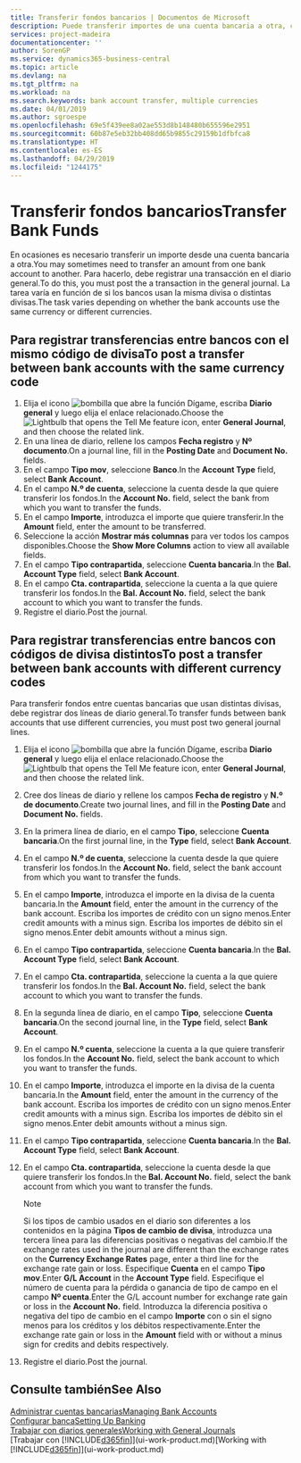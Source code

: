 ```yaml
---
title: Transferir fondos bancarios | Documentos de Microsoft
description: Puede transferir importes de una cuenta bancaria a otra, con divisas distintas, registrando la transacción en el diario general.
services: project-madeira
documentationcenter: ''
author: SorenGP
ms.service: dynamics365-business-central
ms.topic: article
ms.devlang: na
ms.tgt_pltfrm: na
ms.workload: na
ms.search.keywords: bank account transfer, multiple currencies
ms.date: 04/01/2019
ms.author: sgroespe
ms.openlocfilehash: 69e5f439ee8a02ae553d8b148480b655596e2951
ms.sourcegitcommit: 60b87e5eb32bb408dd65b9855c29159b1dfbfca8
ms.translationtype: HT
ms.contentlocale: es-ES
ms.lasthandoff: 04/29/2019
ms.locfileid: "1244175"
---
```

# <a name="transfer-bank-funds"></a><span data-ttu-id="bfb99-103">Transferir fondos bancarios</span><span class="sxs-lookup"><span data-stu-id="bfb99-103">Transfer Bank Funds</span></span>
<span data-ttu-id="bfb99-104">En ocasiones es necesario transferir un importe desde una cuenta bancaria a otra.</span><span class="sxs-lookup"><span data-stu-id="bfb99-104">You may sometimes need to transfer an amount from one bank account to another.</span></span> <span data-ttu-id="bfb99-105">Para hacerlo, debe registrar una transacción en el diario general.</span><span class="sxs-lookup"><span data-stu-id="bfb99-105">To do this, you must post the a transaction in the general journal.</span></span> <span data-ttu-id="bfb99-106">La tarea varía en función de si los bancos usan la misma divisa o distintas divisas.</span><span class="sxs-lookup"><span data-stu-id="bfb99-106">The task varies depending on whether the bank accounts use the same currency or different currencies.</span></span>

## <a name="to-post-a-transfer-between-bank-accounts-with-the-same-currency-code"></a><span data-ttu-id="bfb99-107">Para registrar transferencias entre bancos con el mismo código de divisa</span><span class="sxs-lookup"><span data-stu-id="bfb99-107">To post a transfer between bank accounts with the same currency code</span></span>
1. <span data-ttu-id="bfb99-108">Elija el icono ![bombilla que abre la función Dígame](media/ui-search/search_small.png "Dígame que desea hacer"), escriba **Diario general** y luego elija el enlace relacionado.</span><span class="sxs-lookup"><span data-stu-id="bfb99-108">Choose the ![Lightbulb that opens the Tell Me feature](media/ui-search/search_small.png "Tell me what you want to do") icon, enter **General Journal**, and then choose the related link.</span></span>
2. <span data-ttu-id="bfb99-109">En una línea de diario, rellene los campos **Fecha registro** y **Nº documento**.</span><span class="sxs-lookup"><span data-stu-id="bfb99-109">On a journal line, fill in the **Posting Date** and **Document No.** fields.</span></span>
3. <span data-ttu-id="bfb99-110">En el campo **Tipo mov**, seleccione **Banco**.</span><span class="sxs-lookup"><span data-stu-id="bfb99-110">In the **Account Type** field, select **Bank Account**.</span></span>
4. <span data-ttu-id="bfb99-111">En el campo **N.º de cuenta**, seleccione la cuenta desde la que quiere transferir los fondos.</span><span class="sxs-lookup"><span data-stu-id="bfb99-111">In the **Account No.** field, select the bank from which you want to transfer the funds.</span></span>
5. <span data-ttu-id="bfb99-112">En el campo **Importe**, introduzca el importe que quiere transferir.</span><span class="sxs-lookup"><span data-stu-id="bfb99-112">In the **Amount** field, enter the amount to be transferred.</span></span>
6. <span data-ttu-id="bfb99-113">Seleccione la acción **Mostrar más columnas** para ver todos los campos disponibles.</span><span class="sxs-lookup"><span data-stu-id="bfb99-113">Choose the **Show More Columns** action to view all available fields.</span></span>
7. <span data-ttu-id="bfb99-114">En el campo **Tipo contrapartida**, seleccione **Cuenta bancaria**.</span><span class="sxs-lookup"><span data-stu-id="bfb99-114">In the **Bal. Account Type** field, select **Bank Account**.</span></span>
8. <span data-ttu-id="bfb99-115">En el campo **Cta. contrapartida**, seleccione la cuenta a la que quiere transferir los fondos.</span><span class="sxs-lookup"><span data-stu-id="bfb99-115">In the **Bal. Account No.** field, select the bank account to which you want to transfer the funds.</span></span>
9. <span data-ttu-id="bfb99-116">Registre el diario.</span><span class="sxs-lookup"><span data-stu-id="bfb99-116">Post the journal.</span></span>

## <a name="to-post-a-transfer-between-bank-accounts-with-different-currency-codes"></a><span data-ttu-id="bfb99-117">Para registrar transferencias entre bancos con códigos de divisa distintos</span><span class="sxs-lookup"><span data-stu-id="bfb99-117">To post a transfer between bank accounts with different currency codes</span></span>
<span data-ttu-id="bfb99-118">Para transferir fondos entre cuentas bancarias que usan distintas divisas, debe registrar dos líneas de diario general.</span><span class="sxs-lookup"><span data-stu-id="bfb99-118">To transfer funds between bank accounts that use different currencies, you must post two general journal lines.</span></span>

1. <span data-ttu-id="bfb99-119">Elija el icono ![bombilla que abre la función Dígame](media/ui-search/search_small.png "Dígame que desea hacer"), escriba **Diario general** y luego elija el enlace relacionado.</span><span class="sxs-lookup"><span data-stu-id="bfb99-119">Choose the ![Lightbulb that opens the Tell Me feature](media/ui-search/search_small.png "Tell me what you want to do") icon, enter **General Journal**, and then choose the related link.</span></span>
2. <span data-ttu-id="bfb99-120">Cree dos líneas de diario y rellene los campos **Fecha de registro** y **N.º de documento**.</span><span class="sxs-lookup"><span data-stu-id="bfb99-120">Create two journal lines, and fill in the **Posting Date** and **Document No.** fields.</span></span>
3. <span data-ttu-id="bfb99-121">En la primera línea de diario, en el campo **Tipo**, seleccione **Cuenta bancaria**.</span><span class="sxs-lookup"><span data-stu-id="bfb99-121">On the first journal line, in the **Type** field, select **Bank Account**.</span></span>
4. <span data-ttu-id="bfb99-122">En el campo **N.º de cuenta**, seleccione la cuenta desde la que quiere transferir los fondos.</span><span class="sxs-lookup"><span data-stu-id="bfb99-122">In the **Account No.** field, select the bank account from which you want to transfer the funds.</span></span>
5. <span data-ttu-id="bfb99-123">En el campo **Importe**, introduzca el importe en la divisa de la cuenta bancaria.</span><span class="sxs-lookup"><span data-stu-id="bfb99-123">In the **Amount** field, enter the amount in the currency of the bank account.</span></span> <span data-ttu-id="bfb99-124">Escriba los importes de crédito con un signo menos.</span><span class="sxs-lookup"><span data-stu-id="bfb99-124">Enter credit amounts with a minus sign.</span></span> <span data-ttu-id="bfb99-125">Escriba los importes de débito sin el signo menos.</span><span class="sxs-lookup"><span data-stu-id="bfb99-125">Enter debit amounts without a minus sign.</span></span>
6. <span data-ttu-id="bfb99-126">En el campo **Tipo contrapartida**, seleccione **Cuenta bancaria**.</span><span class="sxs-lookup"><span data-stu-id="bfb99-126">In the **Bal. Account Type** field, select **Bank Account**.</span></span>
7. <span data-ttu-id="bfb99-127">En el campo **Cta. contrapartida**, seleccione la cuenta a la que quiere transferir los fondos.</span><span class="sxs-lookup"><span data-stu-id="bfb99-127">In the **Bal. Account No.** field, select the bank account to which you want to transfer the funds.</span></span>
8. <span data-ttu-id="bfb99-128">En la segunda línea de diario, en el campo **Tipo**, seleccione **Cuenta bancaria**.</span><span class="sxs-lookup"><span data-stu-id="bfb99-128">On the second journal line, in the **Type** field, select **Bank Account**.</span></span>
9. <span data-ttu-id="bfb99-129">En el campo **N.º cuenta**, seleccione la cuenta a la que quiere transferir los fondos.</span><span class="sxs-lookup"><span data-stu-id="bfb99-129">In the **Account No.** field, select the bank account to which you want to transfer the funds.</span></span>
10. <span data-ttu-id="bfb99-130">En el campo **Importe**, introduzca el importe en la divisa de la cuenta bancaria.</span><span class="sxs-lookup"><span data-stu-id="bfb99-130">In the **Amount** field, enter the amount in the currency of the bank account.</span></span> <span data-ttu-id="bfb99-131">Escriba los importes de crédito con un signo menos.</span><span class="sxs-lookup"><span data-stu-id="bfb99-131">Enter credit amounts with a minus sign.</span></span> <span data-ttu-id="bfb99-132">Escriba los importes de débito sin el signo menos.</span><span class="sxs-lookup"><span data-stu-id="bfb99-132">Enter debit amounts without a minus sign.</span></span>
11. <span data-ttu-id="bfb99-133">En el campo **Tipo contrapartida**, seleccione **Cuenta bancaria**.</span><span class="sxs-lookup"><span data-stu-id="bfb99-133">In the **Bal. Account Type** field, select **Bank Account**.</span></span>  
12. <span data-ttu-id="bfb99-134">En el campo **Cta. contrapartida**, seleccione la cuenta desde la que quiere transferir los fondos.</span><span class="sxs-lookup"><span data-stu-id="bfb99-134">In the **Bal. Account No.** field, select the bank account from which you want to transfer the funds.</span></span>

    > [!NOTE]  
    > <span data-ttu-id="bfb99-135">Si los tipos de cambio usados en el diario son diferentes a los contenidos en la página **Tipos de cambio de divisa**, introduzca una tercera línea para las diferencias positivas o negativas del cambio.</span><span class="sxs-lookup"><span data-stu-id="bfb99-135">If the exchange rates used in the journal are different than the exchange rates on the **Currency Exchange Rates** page, enter a third line for the exchange rate gain or loss.</span></span> <span data-ttu-id="bfb99-136">Especifique **Cuenta** en el campo **Tipo mov**.</span><span class="sxs-lookup"><span data-stu-id="bfb99-136">Enter **G/L Account** in the **Account Type** field.</span></span> <span data-ttu-id="bfb99-137">Especifique el número de cuenta para la pérdida o ganancia de tipo de campo en el campo **Nº cuenta**.</span><span class="sxs-lookup"><span data-stu-id="bfb99-137">Enter the G/L account number for exchange rate gain or loss in the **Account No.** field.</span></span> <span data-ttu-id="bfb99-138">Introduzca la diferencia positiva o negativa del tipo de cambio en el campo **Importe** con o sin el signo menos para los créditos y los débitos respectivamente.</span><span class="sxs-lookup"><span data-stu-id="bfb99-138">Enter the exchange rate gain or loss in the **Amount** field with or without a minus sign for credits and debits respectively.</span></span>
13. <span data-ttu-id="bfb99-139">Registre el diario.</span><span class="sxs-lookup"><span data-stu-id="bfb99-139">Post the journal.</span></span>

## <a name="see-also"></a><span data-ttu-id="bfb99-140">Consulte también</span><span class="sxs-lookup"><span data-stu-id="bfb99-140">See Also</span></span>
[<span data-ttu-id="bfb99-141">Administrar cuentas bancarias</span><span class="sxs-lookup"><span data-stu-id="bfb99-141">Managing Bank Accounts</span></span>](bank-manage-bank-accounts.md)  
[<span data-ttu-id="bfb99-142">Configurar banca</span><span class="sxs-lookup"><span data-stu-id="bfb99-142">Setting Up Banking</span></span>](bank-setup-banking.md)  
[<span data-ttu-id="bfb99-143">Trabajar con diarios generales</span><span class="sxs-lookup"><span data-stu-id="bfb99-143">Working with General Journals</span></span>](ui-work-general-journals.md)  
<span data-ttu-id="bfb99-144">[Trabajar con [!INCLUDE[d365fin](includes/d365fin_md.md)]](ui-work-product.md)</span><span class="sxs-lookup"><span data-stu-id="bfb99-144">[Working with [!INCLUDE[d365fin](includes/d365fin_md.md)]](ui-work-product.md)</span></span>
